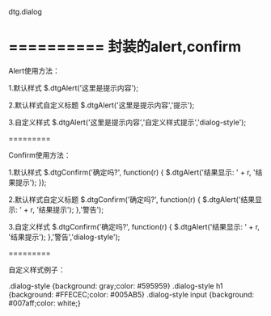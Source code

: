 dtg.dialog

==========
封装的alert,confirm
==========

Alert使用方法：

1.默认样式
$.dtgAlert('这里是提示内容');

2.默认样式自定义标题
$.dtgAlert('这里是提示内容','提示');

3.自定义样式
$.dtgAlert('这里是提示内容','自定义样式提示','dialog-style');

=========

Confirm使用方法：

1.默认样式
$.dtgConfirm('确定吗?',  function(r) {
     $.dtgAlert('结果显示: ' + r, '结果提示');
});

2.默认样式自定义标题
$.dtgConfirm('确定吗?',  function(r) {
     $.dtgAlert('结果显示: ' + r, '结果提示');
},'警告');

3.自定义样式
$.dtgConfirm('确定吗?',  function(r) {
     $.dtgAlert('结果显示: ' + r, '结果提示');
},'警告','dialog-style');

=========

自定义样式例子：

.dialog-style  {background: gray;color: #595959}
.dialog-style  h1  {background: #FFECEC;color: #005AB5}
.dialog-style input  {background: #007aff;color: white;}

